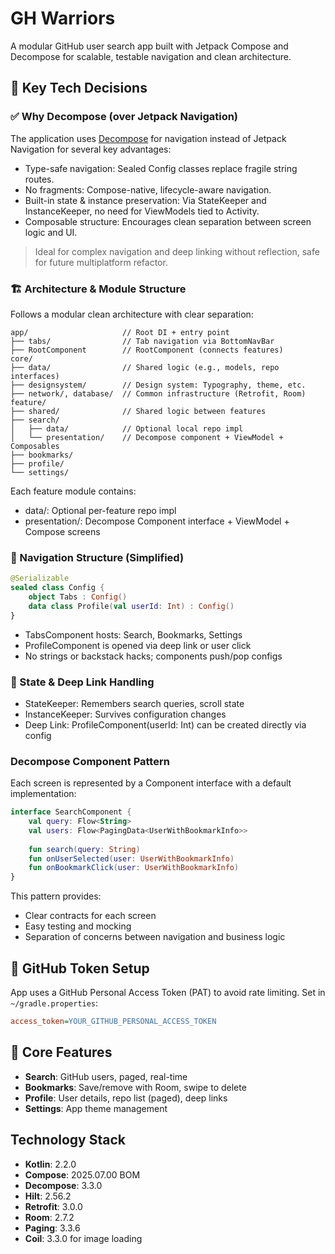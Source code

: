 # GH Warriors

A modular GitHub user search app built with Jetpack Compose and Decompose for scalable, testable navigation and clean architecture.

## 🧩 Key Tech Decisions

### ✅ Why Decompose (over Jetpack Navigation)
The application uses [Decompose](https://github.com/arkivanov/Decompose) for navigation instead of Jetpack Navigation for several key advantages:
- Type-safe navigation: Sealed Config classes replace fragile string routes.
- No fragments: Compose-native, lifecycle-aware navigation.
- Built-in state & instance preservation: Via StateKeeper and InstanceKeeper, no need for ViewModels tied to Activity.
- Composable structure: Encourages clean separation between screen logic and UI.

> Ideal for complex navigation and deep linking without reflection, safe for future multiplatform refactor.

### 🏗️ Architecture & Module Structure
Follows a modular clean architecture with clear separation:
```
app/                     // Root DI + entry point
├── tabs/                // Tab navigation via BottomNavBar
├── RootComponent        // RootComponent (connects features)
core/
├── data/                // Shared logic (e.g., models, repo interfaces)
├── designsystem/        // Design system: Typography, theme, etc.
├── network/, database/  // Common infrastructure (Retrofit, Room)
feature/
├── shared/              // Shared logic between features
├── search/
│   ├── data/            // Optional local repo impl
│   └── presentation/    // Decompose component + ViewModel + Composables
├── bookmarks/
├── profile/
└── settings/
```
Each feature module contains:
- data/: Optional per-feature repo impl
- presentation/: Decompose Component interface + ViewModel + Compose screens

### 🔀 Navigation Structure (Simplified)
```kotlin
@Serializable
sealed class Config {
    object Tabs : Config()
    data class Profile(val userId: Int) : Config()
}
```
- TabsComponent hosts: Search, Bookmarks, Settings
- ProfileComponent is opened via deep link or user click
- No strings or backstack hacks; components push/pop configs

### 🧠 State & Deep Link Handling
- StateKeeper: Remembers search queries, scroll state
- InstanceKeeper: Survives configuration changes
- Deep Link: ProfileComponent(userId: Int) can be created directly via config

### Decompose Component Pattern
Each screen is represented by a Component interface with a default implementation:

```kotlin
interface SearchComponent {
    val query: Flow<String>
    val users: Flow<PagingData<UserWithBookmarkInfo>>
    
    fun search(query: String)
    fun onUserSelected(user: UserWithBookmarkInfo)
    fun onBookmarkClick(user: UserWithBookmarkInfo)
}
```

This pattern provides:
- Clear contracts for each screen
- Easy testing and mocking
- Separation of concerns between navigation and business logic

## 🔐 GitHub Token Setup
App uses a GitHub Personal Access Token (PAT) to avoid rate limiting.
Set in `~/gradle.properties`:
```ini
access_token=YOUR_GITHUB_PERSONAL_ACCESS_TOKEN
```

## 📌 Core Features
- **Search**: GitHub users, paged, real-time
- **Bookmarks**: Save/remove with Room, swipe to delete
- **Profile**: User details, repo list (paged), deep links
- **Settings**: App theme management

## Technology Stack
- **Kotlin**: 2.2.0
- **Compose**: 2025.07.00 BOM
- **Decompose**: 3.3.0
- **Hilt**: 2.56.2
- **Retrofit**: 3.0.0
- **Room**: 2.7.2
- **Paging**: 3.3.6
- **Coil**: 3.3.0 for image loading